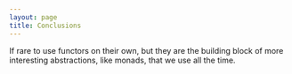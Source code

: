 ```yaml
---
layout: page
title: Conclusions
---
```


If rare to use functors on their own, but they are the building block of more interesting abstractions, like monads, that we use all the time.
